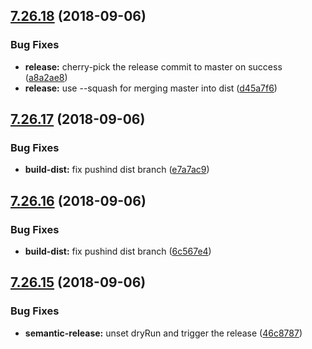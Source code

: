 ## [7.26.18](https://github.com/sweetalert2/sweetalert2/compare/v7.26.17...v7.26.18) (2018-09-06)


### Bug Fixes

* **release:** cherry-pick the release commit to master on success ([a8a2ae8](https://github.com/sweetalert2/sweetalert2/commit/a8a2ae8))
* **release:** use --squash for merging master into dist ([d45a7f6](https://github.com/sweetalert2/sweetalert2/commit/d45a7f6))

## [7.26.17](https://github.com/sweetalert2/sweetalert2/compare/v7.26.16...v7.26.17) (2018-09-06)


### Bug Fixes

* **build-dist:** fix pushind dist branch ([e7a7ac9](https://github.com/sweetalert2/sweetalert2/commit/e7a7ac9))

## [7.26.16](https://github.com/sweetalert2/sweetalert2/compare/v7.26.15...v7.26.16) (2018-09-06)


### Bug Fixes

* **build-dist:** fix pushind dist branch ([6c567e4](https://github.com/sweetalert2/sweetalert2/commit/6c567e4))

## [7.26.15](https://github.com/sweetalert2/sweetalert2/compare/v7.26.14...v7.26.15) (2018-09-06)


### Bug Fixes

* **semantic-release:** unset dryRun and trigger the release ([46c8787](https://github.com/sweetalert2/sweetalert2/commit/46c8787))
